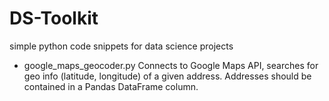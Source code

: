 # DS-Toolkit
simple python code snippets for data science projects

- google_maps_geocoder.py
  Connects to Google Maps API, searches for geo info (latitude, longitude) of a given address. Addresses should be contained in a Pandas DataFrame column. 
